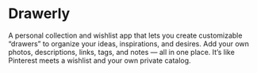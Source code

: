 # Drawerly
A personal collection and wishlist app that lets you create customizable “drawers” to organize your ideas, inspirations, and desires. Add your own photos, descriptions, links, tags, and notes — all in one place. It’s like Pinterest meets a wishlist and your own private catalog.
